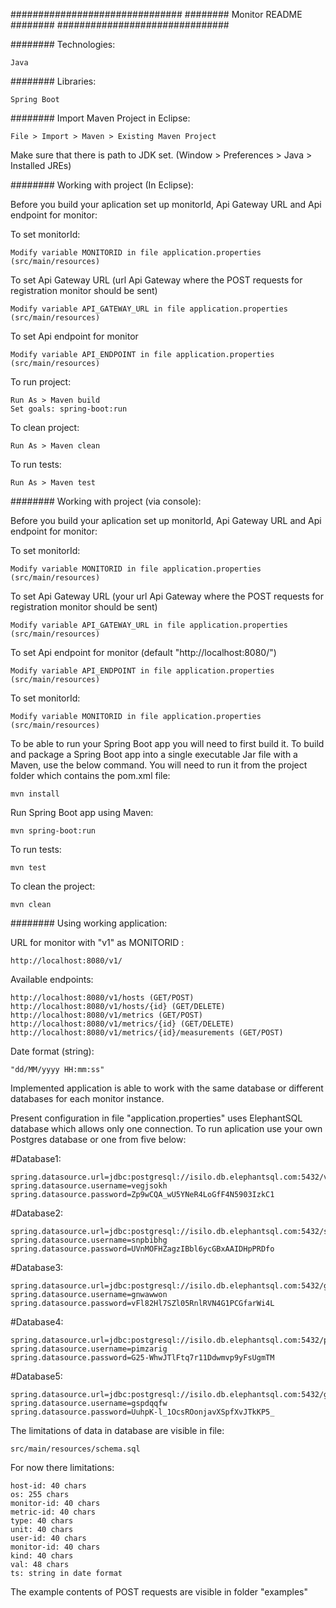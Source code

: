 ############################### ######## Monitor README ######## ###############################

######## Technologies:

    Java

######## Libraries:

    Spring Boot

######## Import Maven Project in Eclipse:

    File > Import > Maven > Existing Maven Project
	
Make sure that there is path to JDK set. (Window > Preferences > Java > Installed JREs)

######## Working with project (In Eclipse):

Before you build your aplication set up monitorId, Api Gateway URL and Api endpoint for monitor:


To set monitorId:

	Modify variable MONITORID in file application.properties (src/main/resources)

To set Api Gateway URL (url Api Gateway where the POST requests for registration monitor should be sent)
	
	Modify variable API_GATEWAY_URL in file application.properties (src/main/resources) 

To set Api endpoint for monitor

	Modify variable API_ENDPOINT in file application.properties (src/main/resources)



To run project:

    Run As > Maven build
	Set goals: spring-boot:run

To clean project:

    Run As > Maven clean
	
To run tests:
	
	Run As > Maven test
	
######## Working with project (via console):

Before you build your aplication set up monitorId, Api Gateway URL and Api endpoint for monitor:


To set monitorId:

	Modify variable MONITORID in file application.properties (src/main/resources)

To set Api Gateway URL (your url Api Gateway where the POST requests for registration monitor should be sent)
	
	Modify variable API_GATEWAY_URL in file application.properties (src/main/resources) 

To set Api endpoint for monitor (default "http://localhost:8080/")

	Modify variable API_ENDPOINT in file application.properties (src/main/resources) 




To set monitorId:

	Modify variable MONITORID in file application.properties (src/main/resources)



To be able to run your Spring Boot app you will need to first build it. To build and package a Spring Boot app into a single executable Jar file with a Maven, 
use the below command. You will need to run it from the project folder which contains the pom.xml file:

	mvn install

Run Spring Boot app using Maven:

	mvn spring-boot:run

To run tests:

	mvn test
	
To clean the project:

	mvn clean
	
	
######## Using working application:

URL for monitor with "v1" as MONITORID :
	
	http://localhost:8080/v1/
	
Available endpoints:

	http://localhost:8080/v1/hosts (GET/POST)
	http://localhost:8080/v1/hosts/{id} (GET/DELETE)
	http://localhost:8080/v1/metrics (GET/POST)
	http://localhost:8080/v1/metrics/{id} (GET/DELETE)
	http://localhost:8080/v1/metrics/{id}/measurements (GET/POST)

Date format (string):

	"dd/MM/yyyy HH:mm:ss"
	
Implemented application is able to work with the same database or different databases for each monitor instance.

Present configuration in file "application.properties" uses ElephantSQL database which allows only one connection. 
To run aplication use your own Postgres database or one from five below:

#Database1:

	spring.datasource.url=jdbc:postgresql://isilo.db.elephantsql.com:5432/vegjsokh
	spring.datasource.username=vegjsokh
	spring.datasource.password=Zp9wCQA_wU5YNeR4LoGfF4N5903IzkC1

#Database2:

	spring.datasource.url=jdbc:postgresql://isilo.db.elephantsql.com:5432/snpbibhg
	spring.datasource.username=snpbibhg
	spring.datasource.password=UVnMOFHZagzIBbl6ycGBxAAIDHpPRDfo

#Database3:

	spring.datasource.url=jdbc:postgresql://isilo.db.elephantsql.com:5432/gnwawwon
	spring.datasource.username=gnwawwon
	spring.datasource.password=vFl82Hl7SZl05RnlRVN4G1PCGfarWi4L

#Database4:

	spring.datasource.url=jdbc:postgresql://isilo.db.elephantsql.com:5432/pimzarig
	spring.datasource.username=pimzarig
	spring.datasource.password=G25-WhwJTlFtq7r11Ddwmvp9yFsUgmTM

#Database5:

	spring.datasource.url=jdbc:postgresql://isilo.db.elephantsql.com:5432/gspdqqfw
	spring.datasource.username=gspdqqfw
	spring.datasource.password=UuhpK-l_1OcsROonjavXSpfXvJTkKP5_






The limitations of data in database are visible in file:

	src/main/resources/schema.sql
	
For now there limitations:

	host-id: 40 chars
	os: 255 chars
	monitor-id: 40 chars 
	metric-id: 40 chars
	type: 40 chars 
	unit: 40 chars 
	user-id: 40 chars 
	monitor-id: 40 chars 
	kind: 40 chars 
	val: 48 chars 
	ts: string in date format


The example contents of POST requests are visible in folder "examples"



	
	
